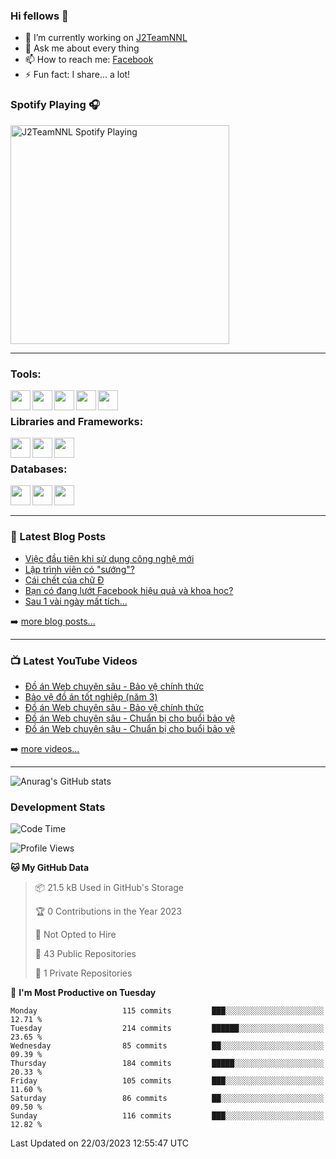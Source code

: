 ### Hi fellows 👋

- 🔭 I’m currently working on [J2TeamNNL]
- 💬 Ask me about every thing
- 📫 How to reach me: [Facebook]
- ⚡ Fun fact: I share... a lot!


### Spotify Playing 🎧
[<img src="https://spotify-playing-git-master.j2teamnnl.vercel.app/api/spotify-playing" alt="J2TeamNNL Spotify Playing" width="350" />](https://open.spotify.com/user/31ghget3jspvgpjwbv5pcwli3smab)

---

### Tools:
<img align='left' height="32" width="32" src="https://cdn.jsdelivr.net/npm/simple-icons@4.8.0/icons/sublimetext.svg" />
<img align='left' height="32" width="32" src="https://cdn.jsdelivr.net/npm/simple-icons@4.8.0/icons/phpstorm.svg" />
<img align='left' height="32" width="32" src="https://cdn.jsdelivr.net/npm/simple-icons@4.8.0/icons/xampp.svg" />
<img align='left' height="32" width="32" src="https://cdn.jsdelivr.net/npm/simple-icons@4.8.0/icons/laragon.svg" />
<img align='left' height="32" width="32" src="https://cdn.jsdelivr.net/npm/simple-icons@4.8.0/icons/docker.svg" />
<br>

### Libraries and Frameworks:
<img align='left' height="32" width="32" src="https://cdn.jsdelivr.net/npm/simple-icons@4.8.0/icons/jquery.svg" />
<img align='left' height="32" width="32" src="https://cdn.jsdelivr.net/npm/simple-icons@4.8.0/icons/laravel.svg" />
<img align='left' height="32" width="32" src="https://cdn.jsdelivr.net/npm/simple-icons@4.8.0/icons/nuxt-dot-js.svg" />
<br>

### Databases:
<img align='left' height="32" width="32" src="https://cdn.jsdelivr.net/npm/simple-icons@4.8.0/icons/mysql.svg" />
<img align='left' height="32" width="32" src="https://cdn.jsdelivr.net/npm/simple-icons@4.8.0/icons/postgresql.svg" />
<img align='left' height="32" width="32" src="https://cdn.jsdelivr.net/npm/simple-icons@4.8.0/icons/elasticsearch.svg" />

<br>
<br>

---

### 📕 Latest Blog Posts
<!-- BLOG-POST-LIST:START -->
- [Việc đầu tiên khi sử dụng công nghệ mới](https://j2teamnnl.blogspot.com/2020/07/viec-au-tien-khi-su-dung-cong-nghe-moi.html)
- [Lập trình viên có &quot;sướng&quot;?](https://j2teamnnl.blogspot.com/2020/03/lap-trinh-vien-co.html)
- [Cái chết của chữ Đ](https://j2teamnnl.blogspot.com/2020/01/cai-chet-cua-chu.html)
- [Bạn có đang lướt Facebook hiệu quả và khoa học?](https://j2teamnnl.blogspot.com/2019/08/ban-co-ang-luot-web-hieu-qua-va-khoa-hoc.html)
- [Sau 1 vài ngày mất tích...](https://j2teamnnl.blogspot.com/2019/08/sau-1-vai-ngay-mat-tich.html)
<!-- BLOG-POST-LIST:END -->
➡️ [more blog posts...](https://j2teamnnl.blogspot.com)

---

### 📺 Latest YouTube Videos
<!-- YOUTUBE:START -->
- [Đồ án Web chuyên sâu - Bảo vệ chính thức](https://www.youtube.com/watch?v=dQ1qbHlol9o)
- [Bảo vệ đồ án tốt nghiệp &lpar;năm 3&rpar;](https://www.youtube.com/watch?v=Cx1ZRzo3qO0)
- [Đồ án Web chuyên sâu - Bảo vệ chính thức](https://www.youtube.com/watch?v=qYK7xKxLV40)
- [Đồ án Web chuyên sâu - Chuẩn bị cho buổi bảo vệ](https://www.youtube.com/watch?v=lxZnvpB2gAY)
- [Đồ án Web chuyên sâu - Chuẩn bị cho buổi bảo vệ](https://www.youtube.com/watch?v=p_7XCZlYJM8)
<!-- YOUTUBE:END -->
➡️ [more videos...](https://www.youtube.com/j2teamnnl)

---
![Anurag's GitHub stats](https://github-readme-stats.vercel.app/api?username=j2teamnnl&show_icons=true&theme=transparent&hide=contribs&count_private=true)

### Development Stats
<!--START_SECTION:waka-->
![Code Time](http://img.shields.io/badge/Code%20Time-3%2C724%20hrs%2037%20mins-blue)

![Profile Views](http://img.shields.io/badge/Profile%20Views-69-blue)

**🐱 My GitHub Data** 

> 📦 21.5 kB Used in GitHub's Storage 
 > 
> 🏆 0 Contributions in the Year 2023
 > 
> 🚫 Not Opted to Hire
 > 
> 📜 43 Public Repositories 
 > 
> 🔑 1 Private Repositories 
 > 
📅 **I'm Most Productive on Tuesday** 

```text
Monday                   115 commits         ███░░░░░░░░░░░░░░░░░░░░░░   12.71 % 
Tuesday                  214 commits         ██████░░░░░░░░░░░░░░░░░░░   23.65 % 
Wednesday                85 commits          ██░░░░░░░░░░░░░░░░░░░░░░░   09.39 % 
Thursday                 184 commits         █████░░░░░░░░░░░░░░░░░░░░   20.33 % 
Friday                   105 commits         ███░░░░░░░░░░░░░░░░░░░░░░   11.60 % 
Saturday                 86 commits          ██░░░░░░░░░░░░░░░░░░░░░░░   09.50 % 
Sunday                   116 commits         ███░░░░░░░░░░░░░░░░░░░░░░   12.82 % 
```



 Last Updated on 22/03/2023 12:55:47 UTC
<!--END_SECTION:waka-->


[J2TeamNNL]: https://j2teamnnl.com/
[Facebook]: https://fb.me/j2teamnnl
